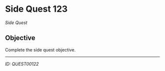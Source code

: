# Side Quest 123

*Side Quest*

## Objective
Complete the side quest objective.

---
*ID: QUEST00122*